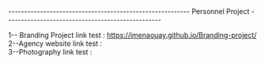 --------------------------------------------------------- Personnel Project -------------------------------------------------

 1-- Branding Project link test : https://imenaouay.github.io/Branding-project/  
 2--Agency website link test  :  
 3--Photography link test : 
